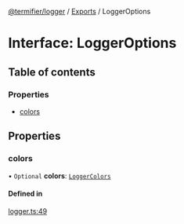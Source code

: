 [@termifier/logger](../README.md) / [Exports](../modules.md) / LoggerOptions

# Interface: LoggerOptions

## Table of contents

### Properties

- [colors](LoggerOptions.md#colors)

## Properties

### colors

• `Optional` **colors**: [`LoggerColors`](LoggerColors.md)

#### Defined in

[logger.ts:49](https://github.com/permasoft-factory/termifier/blob/39cb361/packages/logger/src/logger.ts#L49)
